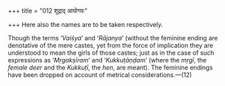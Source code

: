 +++
title = "012 शूद्राद् आयोगवः"

+++
Here also the names are to be taken respectively.

Though the terms ‘*Vaiśya*’ and ‘*Rājanya*’ (without the feminine ending
are denotative of the mere castes, yet from the force of implication
they are understood to mean the girls of those castes; just as in the
case of such expressions as ‘*Mṛgakṣīram*’ and ‘*Kukkuṭāṇḍam*’ (where
the *mṛgī*, the *female deer* and the *Kukkuṭī*, the *hen*, are meant).
The feminine endings have been dropped on account of metrical
considerations.—(12)


